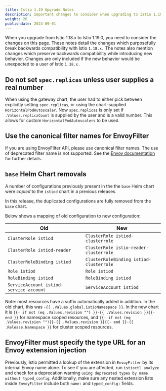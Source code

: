 ```yaml
---
title: Istio 1.19 Upgrade Notes
description: Important changes to consider when upgrading to Istio 1.19.0.
weight: 20
publishdate: 2023-09-01
---
```


When you upgrade from Istio 1.18.x to Istio 1.19.0, you need to consider the changes on this page.
These notes detail the changes which purposefully break backwards compatibility with Istio `1.18.x.`
The notes also mention changes which preserve backwards compatibility while introducing new behavior.
Changes are only included if the new behavior would be unexpected to a user of Istio `1.18.x.`

## Do not set `spec.replicas` unless user supplies a real number

When using the gateway chart, the user had to either pick between
explicitly setting `spec.replicas`, or using the chart-supplied
`HorizontalPodAutoscaler`. Now `spec.replicas` is only set if
`.Values.replicaCount` is supplied by the user and is a valid number.
This allows for custom `HorizontalPodAutoscalers` to be used.

## Use the canonical filter names for EnvoyFilter

If you are using EnvoyFilter API, please use canonical filter names. The use of deprecated filter name is not supported. See the [Envoy documentation](https://www.envoyproxy.io/docs/envoy/latest/version_history/v1.14.0#deprecated) for further details.

## `base` Helm Chart removals

A number of configurations previously present in the the `base` Helm chart were *copied* to the `istiod` chart in a previous releases.

In this release, the duplicated configurations are fully removed from the `base` chart.

Below shows a mapping of old configuration to new configuration:

| Old                                     | New                                     |
| --------------------------------------- | --------------------------------------- |
| `ClusterRole istiod`                    | `ClusterRole istiod-clusterrole`        |
| `ClusterRole istiod-reader`             | `ClusterRole istio-reader-clusterrole`  |
| `ClusterRoleBinding istiod`             | `ClusterRoleBinding istiod-clusterrole` |
| `Role istiod`                           | `Role istiod`                           |
| `RoleBinding istiod`                    | `RoleBinding istiod`                    |
| `ServiceAccount istiod-service-account` | `ServiceAccount istiod`                 |

Note: most resources have a suffix automatically added in addition.
In the old chart, this was `-{{ .Values.global.istioNamespace }}`.
In the new chart it is `{{- if not (eq .Values.revision "") }}-{{ .Values.revision }}{{- end }}` for namespace scoped resources, and `{{- if not (eq .Values.revision "")}}-{{ .Values.revision }}{{- end }}-{{ .Release.Namespace }}` for cluster scoped resources.

## EnvoyFilter must specify the type URL for an Envoy extension injection

Previously, Istio permitted a lookup of the extension in `EnvoyFilter` by its internal Envoy name alone. To see if you are affected,
run `istioctl analyze` and check for a deprecation warning `using deprecated types by name without typed_config`. Additionally, make
sure any nested extension lists inside `EnvoyFilter` include both `name:` and `typed_config:` fields.
